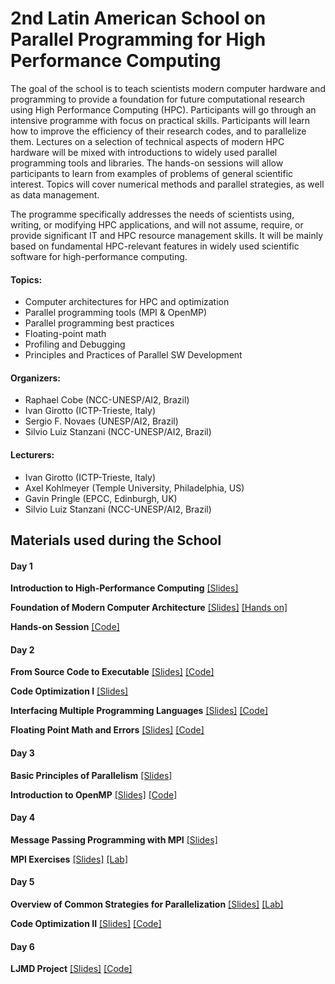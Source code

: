 # 2nd Latin American School on Parallel Programming for High Performance Computing

The goal of the school is to teach scientists modern computer hardware and programming to provide a foundation for future computational research using High Performance Computing (HPC). Participants will go through an intensive programme with focus on practical skills.
Participants will learn how to improve the efficiency of their research codes, and to parallelize them. Lectures on a selection of technical aspects of modern HPC hardware will be mixed with introductions to widely used parallel programming tools and libraries. The hands-on sessions will allow participants to learn from examples of problems of general scientific interest. Topics will cover numerical methods and parallel strategies, as well as data management.

The programme specifically addresses the needs of scientists using, writing, or modifying HPC applications, and will not assume, require, or provide significant IT and HPC resource management skills. It will be mainly based on fundamental HPC-relevant features in widely used scientific software for high-performance computing.


#### Topics:

* Computer architectures for HPC and optimization
* Parallel programming tools (MPI & OpenMP)
* Parallel programming best practices
* Floating-point math
* Profiling and Debugging
* Principles and Practices of Parallel SW Development

#### Organizers:

* Raphael Cobe (NCC-UNESP/AI2, Brazil)
* Ivan Girotto (ICTP-Trieste, Italy)
* Sergio F. Novaes (UNESP/AI2, Brazil)
* Silvio Luiz Stanzani (NCC-UNESP/AI2, Brazil)

#### Lecturers:

* Ivan Girotto (ICTP-Trieste, Italy)
* Axel Kohlmeyer (Temple University, Philadelphia, US)
* Gavin Pringle (EPCC, Edinburgh, UK)
* Silvio Luiz Stanzani (NCC-UNESP/AI2, Brazil)

## Materials used during the School

#### Day 1

**Introduction to High-Performance Computing** [[Slides]](day1/hpc-intro.pdf)

**Foundation of Modern Computer Architecture** [[Slides]](day1/Foundation-of-Modern-Computer-Architecture.pdf) [[Hands on]](https://github.com/silviostanzani/ICTP-HPC/tree/master/Foundation-of-Modern-Computer-Architecture)

**Hands-on Session** [[Code]](day1/hands-on)

#### Day 2

**From Source Code to Executable** [[Slides]](day2/compile-link-make.pdf) [[Code]](day2/compiling)

**Code Optimization I** [[Slides]](day2/IG-Optimization-1.pdf)

**Interfacing Multiple Programming Languages** [[Slides]](day2/multi-language.pdf) [[Code]](day2/multi-language) 

**Floating Point Math and Errors** [[Slides]](day2/floating-point) [[Code]](day2/floating-point-code/)

#### Day 3

**Basic Principles of Parallelism** [[Slides]](day3/Basic_Principles_of_Parallelism.pdf)

**Introduction to OpenMP** [[Slides]](day3/introduction-to-openmp.pdf) [[Code]](day3/introduction-to-openmp/)

#### Day 4

**Message Passing Programming with MPI** [[Slides]](day4/MPI.pdf)

**MPI Exercises** [[Slides]](day4/mpi_exercises.pdf) [[Lab]](day4/lab/)


#### Day 5

**Overview of Common Strategies for Parallelization** [[Slides]](day5/IG-HPC.pdf) [[Lab]](day5/lab)

**Code Optimization II** [[Slides]](day5/optimizing-apps.pdf) [[Code]](day5/lammps-opt)


#### Day 6

**LJMD Project** [[Slides]](day6/ljmd-case-study.pdf) [[Code]](ljmd-project/)

